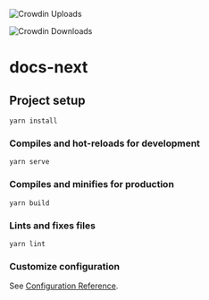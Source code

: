 ![Crowdin Uploads](https://github.com/vuetifyjs/docs-next/workflows/Crowdin%20Uploads/badge.svg)

![Crowdin Downloads](https://github.com/vuetifyjs/docs-next/workflows/Crowdin%20Downloads/badge.svg)

# docs-next

## Project setup
```
yarn install
```

### Compiles and hot-reloads for development
```
yarn serve
```

### Compiles and minifies for production
```
yarn build
```

### Lints and fixes files
```
yarn lint
```

### Customize configuration
See [Configuration Reference](https://cli.vuejs.org/config/).
